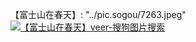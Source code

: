 【富士山在春天】: "../pic.sogou/7263.jpeg"
<a href="https://img01.sogoucdn.com/app/a/07/ceeac68fc3c03b8f1c80992809147263"><img src="https://taoste.github.io/Hello-World/images/pic.sogou/7263.jpeg" title="【富士山在春天】veer-搜狗图片搜索"> </a>


